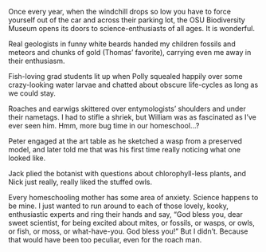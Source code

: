 Once every year, when the windchill drops so low you have to force yourself out of the car and across their parking lot, the OSU Biodiversity Museum opens its doors to science-enthusiasts of all ages. It is wonderful.

Real geologists in funny white beards handed my children fossils and meteors and chunks of gold (Thomas’ favorite), carrying even me away in their enthusiasm.

Fish-loving grad students lit up when Polly squealed happily over some crazy-looking water larvae and chatted about obscure life-cycles as long as we could stay.

Roaches and earwigs skittered over entymologists’ shoulders and under their nametags. I had to stifle a shriek, but William was as fascinated as I’ve ever seen him. Hmm, more bug time in our homeschool…?

Peter engaged at the art table as he sketched a wasp from a preserved model, and later told me that was his first time really noticing what one looked like.

Jack plied the botanist with questions about chlorophyll-less plants, and Nick just really, really liked the stuffed owls.

Every homeschooling mother has some area of anxiety. Science happens to be mine. I just wanted to run around to each of those lovely, kooky, enthusiastic experts and ring their hands and say, “God bless you, dear sweet scientist, for being excited about mites, or fossils, or wasps, or owls, or fish, or moss, or what-have-you. God bless you!” But I didn’t. Because that would have been too peculiar, even for the roach man.
